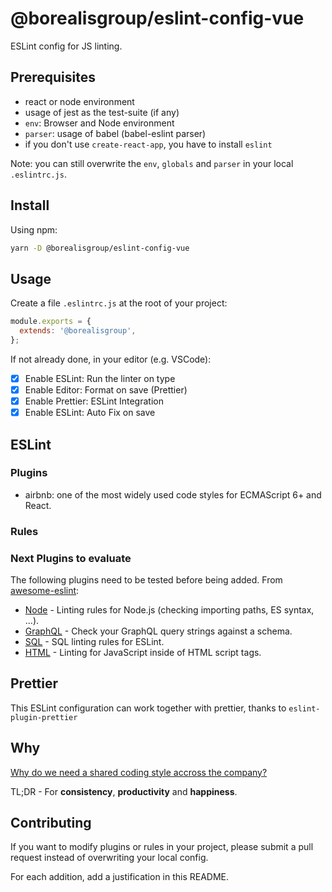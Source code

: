 # @borealisgroup/eslint-config-vue

ESLint config for JS linting.

## Prerequisites

- react or node environment
- usage of jest as the test-suite (if any)
- `env`: Browser and Node environment
- `parser`: usage of babel (babel-eslint parser)
- if you don't use `create-react-app`, you have to install `eslint`

Note: you can still overwrite the `env`, `globals` and `parser` in your local `.eslintrc.js`.

## Install

Using npm:

```bash
yarn -D @borealisgroup/eslint-config-vue
```

## Usage

Create a file `.eslintrc.js` at the root of your project:

```js
module.exports = {
  extends: '@borealisgroup',
};
```

If not already done, in your editor (e.g. VSCode):

- [x] Enable ESLint: Run the linter on type
- [x] Enable Editor: Format on save (Prettier)
- [x] Enable Prettier: ESLint Integration
- [x] Enable ESLint: Auto Fix on save

## ESLint

### Plugins

- airbnb: one of the most widely used code styles for ECMAScript 6+ and React.

### Rules

### Next Plugins to evaluate

The following plugins need to be tested before being added.
From [awesome-eslint](https://github.com/dustinspecker/awesome-eslint):

- [Node](https://github.com/mysticatea/eslint-plugin-node) - Linting rules for Node.js (checking importing paths, ES syntax, ...).
- [GraphQL](https://github.com/apollographql/eslint-plugin-graphql) - Check your GraphQL query strings against a schema.
- [SQL](https://github.com/gajus/eslint-plugin-sql) - SQL linting rules for ESLint.
- [HTML](https://github.com/BenoitZugmeyer/eslint-plugin-html) - Linting for JavaScript inside of HTML script tags.

## Prettier

This ESLint configuration can work together with prettier, thanks to `eslint-plugin-prettier`

## Why

[Why do we need a shared coding style accross the company?](https://medium.com/@natterstefan/how-to-create-your-own-shared-eslint-prettier-and-stylelint-configuration-3930dd764de3)

TL;DR - For **consistency**, **productivity** and **happiness**.

## Contributing

If you want to modify plugins or rules in your project, please submit a pull request instead of overwriting your local config.

For each addition, add a justification in this README.
